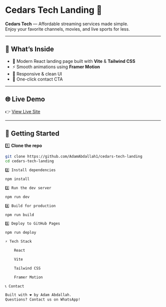 # Cedars Tech Landing 🚀

**Cedars Tech** — Affordable streaming services made simple.  
Enjoy your favorite channels, movies, and live sports for less.

---

## 📌 What’s Inside

- 🎥 Modern React landing page built with **Vite** & **Tailwind CSS**
- ⚡ Smooth animations using **Framer Motion**
- 📱 Responsive & clean UI
- 🔗 One-click contact CTA

---

## 🌐 Live Demo

👉 [View Live Site](https://https://adamabdallah1.github.io/cedars-tech-landing)

---

## 🚀 Getting Started

1️⃣ **Clone the repo**
```bash
git clone https://github.com/AdamAbdallah1/cedars-tech-landing
cd cedars-tech-landing

2️⃣ Install dependencies

npm install

3️⃣ Run the dev server

npm run dev

4️⃣ Build for production

npm run build

5️⃣ Deploy to GitHub Pages

npm run deploy

⚡ Tech Stack

    React

    Vite

    Tailwind CSS

    Framer Motion

📞 Contact

Built with ❤️ by Adam Abdallah.
Questions? Contact us on WhatsApp!